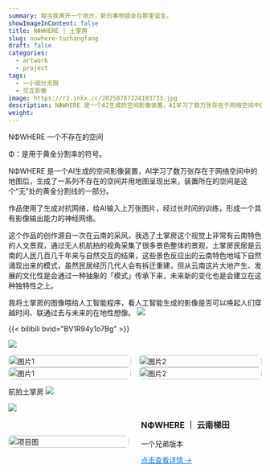 ```yaml
---
summary: 每当我离开一个地方，新的事物就会在那里诞生。
showImageInContent: false
title: NΦWHERE | 土掌房
slug: nowhere-tuzhangfang
draft: false
categories:
  - artwork
  - project
tags:
  - 一小部分无限
  - 交互影像
image: https://r2.inkx.cc/20250707224103733.jpg
description: NΦWHERE 是一个AI生成的空间影像装置，AI学习了数万张存在于网络空间中的地图后，生成了一系列不存在的空间并用地图呈现出来，装置所在的空间是这个“无”处的黄金分割线的一部分。
weight:
---
```

NΦWHERE 一个不存在的空间

Φ：是用于黄金分割率的符号。

NΦWHERE 是一个AI生成的空间影像装置，AI学习了数万张存在于网络空间中的地图后，生成了一系列不存在的空间并用地图呈现出来，装置所在的空间是这个“无”处的黄金分割线的一部分。

作品使用了生成对抗网络，给AI输入上万张图片，经过长时间的训练，形成一个具有影像输出能力的神经网络。


这个作品的创作源自一次在云南的采风，我选了土掌房这个视觉上非常有云南特色的人文景观，通过无人机航拍的视角采集了很多景色整体的景观，土掌房民居是云南的人民几百几千年来与自然交互的结果，这些景色反应出的云南特色地域下自然涌现出来的模式，虽然民居经历几代人会有拆迁重建，但从云南这片大地产生、发展的文化性是会通过一种抽象的「模式」传承下来，未来新的变化也是会建立在这种独特性之上。

我将土掌房的图像喂给人工智能程序，看人工智能生成的影像是否可以唤起人们穿越时间、联通过去与未来的在地性想像。
![](https://r2.inkx.cc/20250708022440668.JPG)


{{< bilibili bvid="BV1R94y1o7Bg" >}}

![](https://r2.inkx.cc/20250708013532969.JPG)


<div style="display: grid; grid-template-columns: 1fr 1fr; gap: 16px;">
  <img src="https://r2.inkx.cc/20250707224103733.jpg" alt="图片1" style="width:100%; border-radius:8px;" />
  <img src="https://r2.inkx.cc/20250707224103732.jpg" alt="图片2" style="width:100%; border-radius:8px;" />
</div>

<div style="display: grid; grid-template-columns: 1fr 1fr; gap: 16px;">
  <img src="https://r2.inkx.cc/20250707224103731.jpg" alt="图片1" style="width:100%; border-radius:8px;" />
  <img src="https://r2.inkx.cc/20250707224103729.jpg" alt="图片2" style="width:100%; border-radius:8px;" />
</div>


航拍土掌房
![](https://r2.inkx.cc/20250708012706618.png)


![](https://r2.inkx.cc/20250708013335296.jpg)



<div style="display: flex; gap: 24px; align-items: center; margin-bottom: 32px;">
  <div style="flex: 1;">
    <img src="https://r2.inkx.cc/20250708020604742.jpg" alt="项目图" style="width:100%; border-radius:8px;" />
  </div>
  <div style="flex: 1;">
    <h3 style="margin-top: 0;">NΦWHERE ｜ 云南梯田</h3>
    <p style="margin: 0 0 12px;">一个兄弟版本</p>
    <a href="/artwork/nowhere-tuzhangfang" style="color: #007BFF; text-decoration: underline;">点击查看详情 →</a>
  </div>
</div>

